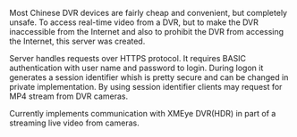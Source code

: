Most Chinese DVR devices are fairly cheap and convenient, but completely unsafe. To access real-time video from a DVR, but to make the DVR inaccessible from the Internet and also to prohibit the DVR from accessing the Internet, this server was created. 

Server handles requests over HTTPS protocol. It requires BASIC authentication with user name and password to login. During logon it generates a session identifier whish is pretty secure and can be changed in private implementation. By using session identifier clients may request for MP4 stream from DVR cameras.

Currently implements communication with XMEye DVR(HDR) in part of a streaming live video from cameras.
